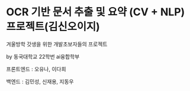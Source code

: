 # OCR 기반 문서 추출 및 요약 (CV + NLP) 프로젝트(김신오이지)

겨울방학 갓생을 위한 개발초보자들의 프로젝트

by 동국대학교 22학번 ai융합학부

프론트엔드 : 오유나, 이다희

백엔드 : 김민성, 신재용, 지동우
